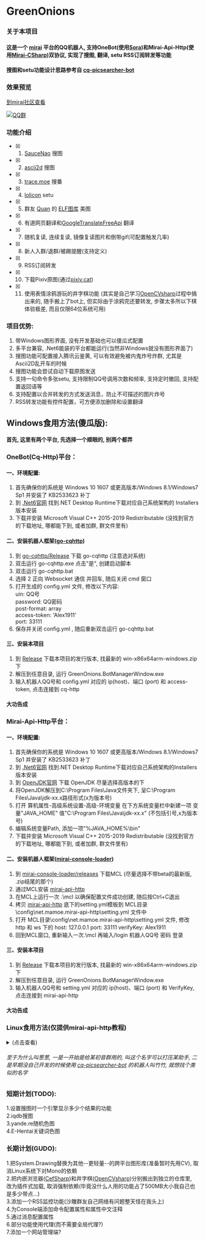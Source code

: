 # GreenOnions

### 关于本项目

#### 这是一个 [mirai](https://github.com/mamoe/mirai) 平台的QQ机器人, 支持OneBot(使用[Sora](https://github.com/DeepOceanSoft/Sora))和Mirai-Api-Http(使用[Mirai-CSharp](https://github.com/Executor-Cheng/Mirai-CSharp))双协议, 实现了搜图, 翻译, setu RSS订阅转发等功能<br>
#### 搜图和setu功能设计思路参考自 [cq-picsearcher-bot](https://github.com/Tsuk1ko/cq-picsearcher-bot) <br>

### 效果预览
[到mirai社区查看](https://mirai.mamoe.net/topic/1020/%E7%83%82%E5%A4%A7%E8%A1%97%E7%9A%84%E6%90%9C%E5%9B%BE-rss%E8%BD%AC%E5%8F%91%E7%AD%89%E5%8A%9F%E8%83%BD%E6%8F%92%E4%BB%B6-%E5%B8%A6windows%E7%95%8C%E9%9D%A2)

[![QQ群](https://img.shields.io/badge/QQ群-550398174-blue.svg "QQ群")](https://jq.qq.com/?_wv=1027&k=rJ7RA3SF "QQ群")

### 功能介绍

- [x] 1. [SauceNao](https://saucenao.com/) 搜图<br>
- [x] 2. [ascii2d](https://ascii2d.net/) 搜图<br>
- [x] 3. [trace.moe](https://trace.moe/) 搜番<br>
- [x] 4. [lolicon](https://api.lolicon.app/#/setu) setu<br>
- [x] 5. 群友 [Quan](https://github.com/Quan666) 的 [ELF图库](http://img.shab.fun:5000/) 美图<br>
- [x] 6. 有道网页翻译和[GoogleTranslateFreeApi](https://github.com/wadereye/GoogleTranslateFreeApi) 翻译<br>
- [x] 7. 随机复读, 连续复读, 镜像复读图片和倒带gif(可配置触发几率)<br>
- [x] 8. 新人入群/退群/被踢提醒(支持定义)<br>
- [x] 9. RSS订阅转发<br>
- [x] 10. 下载Pixiv原图(通过[pixiv.cat](https://pixiv.cat/))<br>
- [x] 11. 使用表情涂鸦游玩的井字棋功能 (其实是自己学习[OpenCVsharp](https://github.com/shimat/opencvsharp)过程中搞出来的, 随手搬上了bot上, 但实际由于涂鸦完还要转发, 步骤太多所以下棋体验极差, 而且仅限64位系统可用)<br>

### 项目优势:

1. 带Windows图形界面, 没有开发基础也可以傻瓜式配置<br>
2. 多平台兼容, .Net6能装的平台都能运行(当然非Windows就没有图形界面了)<br>
3. 搜图功能可配置接入腾讯云鉴黄, 可以有效避免被内鬼炸号炸群, 尤其是Ascii2D乱开车的时候<br>
4. 搜图功能会尝试自动下载原图发送<br>
5. 支持一句命令多张setu, 支持限制QQ号调用次数和频率, 支持定时撤回, 支持配置返回语等<br>
6. 支持配置以合并转发的方式发送消息，防止不可描述的图片炸号<br>
7. RSS转发功能有控件配置，可方便添加删除和设置翻译

## Windows食用方法(傻瓜版):

#### 首先, 这里有两个平台, 先选择一个顺眼的, 别两个都弄

### OneBot(Cq-Http)平台：

#### 一、环境配置:

1. 首先确保你的系统是 Windows 10 1607 或更高版本/Windows 8.1/Windows7 Sp1 并安装了 KB2533623 补丁<br>
2. 到 [.Net6官网](https://dotnet.microsoft.com/download/dotnet/6.0) 找到.NET Desktop Runtime下载对应自己系统架构的 Installers 版本安装<br>
3. 下载并安装 Microsoft Visual C++ 2015-2019 Redistributable (没找到官方的下载地址, 哪都能下到, 或者加群, 群文件里有)<br>

#### 二、安装机器人框架([go-cqhttp](https://github.com/Mrs4s/go-cqhttp))

1. 到 [go-cqhttp/Release](https://github.com/Mrs4s/go-cqhttp/releases) 下载 go-cqhttp (注意选对系统)<br>
2. 双击运行 go-cqhttp.exe 点击"是", 创建启动脚本<br>
3. 双击运行 go-cqhttp.bat<br>
4. 选择 2 正向 Websocket 通信 并回车, 随后关闭 cmd 窗口<br>
5. 打开生成的 config.yml 文件, 修改以下内容:<br>
  uin: QQ号<br>
  password: QQ密码<br>
  post-format: array<br>
  access-token: 'Alex1911'<br>
  port: 33111<br>
6. 保存并关闭 config.yml , 随后重新双击运行 go-cqhttp.bat<br>

#### 三、安装本项目

1. 到 [Release](https://github.com/Alex1911-Jiang/GreenOnions/releases) 下载本项目的发行版本, 找最新的 win-x86x64arm-windows.zip 下<br>
2. 解压到任意目录, 运行 GreenOnions.BotManagerWindow.exe<br>
3. 输入机器人QQ号和 config.yml 对应的 ip(host)、端口 (port) 和 access-token, 点击连接到 cq-http<br>

#### 大功告成


### Mirai-Api-Http平台：

#### 一、环境配置:

1. 首先确保你的系统是 Windows 10 1607 或更高版本/Windows 8.1/Windows7 Sp1 并安装了 KB2533623 补丁<br>
2. 到 [.Net6官网](https://dotnet.microsoft.com/download/dotnet/6.0) 找到.NET Desktop Runtime下载对应自己系统架构的Installers版本安装<br>
3. 到 [OpenJDK官网](http://jdk.java.net/) 下载 OpenJDK 尽量选择高版本的下<br>
4. 将OpenJDK解压到C:\Program Files\Java文件夹下, 呈C:\Program Files\Java\jdk-xx.x路径形式(x为版本号)<br>
5. 打开 算机属性-高级系统设置-高级-环境变量 在下方系统变量栏中新建一项 变量"JAVA_HOME" 值"C:\Program Files\Java\jdk-xx.x" (不包括引号,x为版本号)<br>
6. 编辑系统变量Path, 添加一项"%JAVA_HOME%\bin"<br>
7. 下载并安装 Microsoft Visual C++ 2015-2019 Redistributable (没找到官方的下载地址, 哪都能下到, 或者加群, 群文件里有)

#### 二、安装机器人框架([mirai-console-loader](https://github.com/iTXTech/mirai-console-loader))

1. 到 [mirai-console-loader/releases](https://github.com/iTXTech/mirai-console-loader/releases) 下载MCL (尽量选择不带beta的最新版, .zip结尾的那个)<br>
2. 通过MCL安装 [mirai-api-http](https://github.com/project-mirai/mirai-api-http)<br>
3. 在MCL上运行一次 .\mcl 以确保配置文件成功创建, 随后按Ctrl+C退出
4. 拷贝 [mirai-api-http](https://github.com/project-mirai/mirai-api-http) 底下的setting.yml模板到 MCL目录\config\net.mamoe.mirai-api-http\setting.yml 文件中
5. 打开 MCL目录\config\net.mamoe.mirai-api-http\setting.yml 文件, 修改 http 和 ws 下的 host: 127.0.0.1 port: 33111 verifyKey: Alex1911<br>
6. 回到MCL窗口, 重新输入一次.\mcl 再输入/login 机器人QQ号 密码 登录<br>

#### 三、安装本项目

1. 到 [Release](https://github.com/Alex1911-Jiang/GreenOnions/releases) 下载本项目的发行版本, 找最新的 win-x86x64arm-windows.zip 下<br>
2. 解压到任意目录, 运行 GreenOnions.BotManagerWindow.exe<br>
3. 输入机器人QQ号和 setting.yml 对应的 ip(host)、端口 (port) 和 VerifyKey, 点击连接到 mirai-api-http<br>

#### 大功告成

### Linux食用方法(仅提供mirai-api-http教程)
<details>
<summary>(点击查看)</summary>

 ### Ubuntu为例:
1. 输入 sudo apt install unzip #安装解压zip的库<br>
2. 输入 sudo apt install openjdk-17-jdk-headless #安装Java依赖<br>
3. 安装 .Net 依赖<br>
3.1. 输入 wget https://packages.microsoft.com/config/ubuntu/00.00/packages-microsoft-prod.deb -O packages-microsoft-prod.deb #下载 .Net 包目录(00.00替换为自己系统的版本)<br>
3.2. 输入 sudo dpkg -i packages-microsoft-prod.deb <br>  #解压包目录<br>
3.3. (可选)输入 rm packages-microsoft-prod.deb #删除压缩包<br>
3.4. 输入 sudo apt-get update; \\ <br>
 sudo apt-get install -y apt-transport-https && \\ <br>
 sudo apt-get update && \\ <br>
 sudo apt-get install -y aspnetcore-runtime-6.0  #安装 <br>
#其他发行版详见: [在 Linux 上安装.Net](https://docs.microsoft.com/zh-cn/dotnet/core/install/)<br>
#### 如果你不使用图片镜像, Gif倒放, 可以跳过步骤4、5(建议直接跳过, 准备砍掉了)
4. 安装Mono图形库:<br>
4.1. 输入 sudo apt install gnupg ca-certificates<br>
4.2. 输入 sudo apt-key adv --keyserver hkp://keyserver.ubuntu.com:80 --recv-keys 3FA7E0328081BFF6A14DA29AA6A19B38D3D831EF<br>
4.3. 输入 echo "deb https://download.mono-project.com/repo/ubuntu stable-focal main" | sudo tee /etc/apt/sources.list.d/mono-official-stable.list<br>
4.4. 输入 sudo apt update<br>
4.5. 输入 sudo apt install mono-complete<br>
#其他Linux发行版详见: [Mono](https://www.mono-project.com/download/stable/#download-lin)<br>
5. 安装libgdiplus图形增强库:<br>
5.1. 输入 sudo apt update<br>
5.2. 输入 sudo apt install -y libgdiplus<br>
5.3. 输入 cd /usr/lib<br>
5.4. 输入 sudo chmod 777 libgdiplus.so<br>
5.5. 输入 ln -s libgdiplus.so gdiplus.dll<br>
5.6. 输入 sudo apt update<br>
5.7. 输入 sudo apt install -y --no-install-recommends libgdiplus libc6-dev<br>
6. 安装 [mirai](https://github.com/mamoe/mirai) (这里的例子为 [Mirai Console Loader](https://github.com/iTXTech/mirai-console-loader))<br>
6.1. 到 [mcl/Release](https://github.com/iTXTech/mirai-console-loader/releases) 里复制最新的zip包下载地址<br>
6.2. 输入 wget 地址 #下载mcl 例如: wget https://github.com/iTXTech/mirai-console-loader/releases/download/v2.1.0/mcl-2.1.0.zip<br>
6.3. 输入 unzip mcl-1.2.2.zip #解压(文件名按下载到的来写)<br>
6.4. (可选:如果步骤7提示 Permission denied 请回来执行一次该步骤) 输入 sudo chmod 777 mcl #设置权限再重新执行步骤7<br>
7. 安装 [mirai-api-http](https://github.com/project-mirai/mirai-api-http) 通信插件<br>
7.1. 输入 ./mcl --update-package net.mamoe:mirai-api-http --channel stable-v2 --type plugin #(地址可能会随着更新改变, 以 [mirai-api-http](https://github.com/project-mirai/mirai-api-http) 中的说明为准)<br>
7.2. 输入 ./mcl #首次启动 [mirai](https://github.com/mamoe/mirai) 创建配置文件<br>
7.3. 当配置完成后, 按Ctrl+C停止运行<br>
7.5. 到 [mirai-api-http](https://github.com/project-mirai/mirai-api-http) 复制setting.yml模板<br>
7.4. 输入 sudo vim config/net.mamoe.mirai-api-http/setting.yml #使用Vim(或其他工具)编辑配置文件<br>
7.5. 粘贴复制的模板并修改 http 和 ws 下的 host: 127.0.0.1 port: 33111 verifyKey: Alex1911<br>
7.6. 按Esc退出编辑模式并输入 :wq! 保存配置文件<br>
8. 登录机器人QQ:<br>
8.1. 输入 ./mcl 启动 [mirai](https://github.com/mamoe/mirai)<br>
8.2. 输入 /login QQ号 密码 #登录机器人QQ<br>
9. 下载并安装本项目<br>
9.1. 到 [GreenOnions/Release](https://github.com/Alex1911-Jiang/GreenOnions/releases) #复制对应自己系统的本项目下载链接<br>
9.2. 输入 wget 地址 #下载本项目压缩包<br>
9.3. 输入 unzip linux-x64.zip #解压本项目(文件名按下载到的来写)<br>
9.4. 输入 cd linux-x64 #进入解压后的目录<br>
10. 启动本项目并连接到 [mirai](https://github.com/mamoe/mirai)<br>
10.5. 输入 dotnet GreenOnions.BotManagerConsole.dll #启动本项目<br>
10.6. 输入QQ号<br>
10.7. 输入IP: 127.0.0.1<br>
10.8. 输入端口: 33111<br>
10.9. 输入verifyKey: Alex1911<br>
 
#### 大功告成
 </details>

###### 至于为什么叫葱葱, 一是一开始是给某初音群用的, 叫这个名字可以打压某助手, 二是早期没自己开发的时候使用 [cq-picsearcher-bot](https://github.com/Tsuk1ko/cq-picsearcher-bot) 的机器人叫竹竹, 就想找个类似的名字<br>

### 短期计划(TODO):

1.设置搜图时一个引擎显示多少个结果的功能<br>
2.iqdb搜图<br>
3.yande.re随机色图<br>
4.E-Hentai关键词色图<br>

### 长期计划(GUDO):
1.把System.Drawing替换为其他--更轻量--的跨平台图形库(准备暂时先用CV), 取消Linux系统下对Mono的依赖<br>
2.把内嵌浏览器([CefSharp](https://github.com/cefsharp/CefSharp))和井字棋([OpenCVsharp](https://github.com/shimat/opencvsharp))分别搬出到独立的仓库里, 改为插件式加载, 取消强制依赖(毕竟没什么人用的功能占了500MB大小我自己也是多少带点...)<br>
3.添加一个RSS监控功能(沙雕群友自己网络有问题整天怪在我头上)<br>
4.为Console端添加命令配置属性和属性中文注释<br>
5.通过消息配置属性<br>
6.部分功能使用代理(而不需要全局代理?)<br>
7.添加一个网站管理端?
